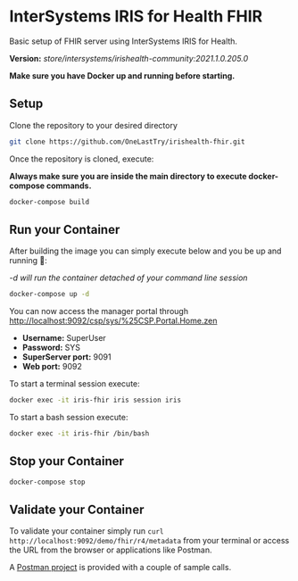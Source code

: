 # InterSystems IRIS for Health FHIR

Basic setup of FHIR server using InterSystems IRIS for Health.

**Version:** _store/intersystems/irishealth-community:2021.1.0.205.0_

**Make sure you have Docker up and running before starting.**

## Setup

Clone the repository to your desired directory

```bash
git clone https://github.com/OneLastTry/irishealth-fhir.git
```

Once the repository is cloned, execute:

**Always make sure you are inside the main directory to execute docker-compose commands.**

```bash
docker-compose build
```

## Run your Container

After building the image you can simply execute below and you be up and running 🚀:

*-d will run the container detached of your command line session*

```bash
docker-compose up -d
```

You can now access the manager portal through <http://localhost:9092/csp/sys/%25CSP.Portal.Home.zen>

- **Username:** SuperUser
- **Password:** SYS
- **SuperServer port:** 9091
- **Web port:** 9092

To start a terminal session execute:

```bash
docker exec -it iris-fhir iris session iris
```

To start a bash session execute:

```bash
docker exec -it iris-fhir /bin/bash
```

## Stop your Container

```bash
docker-compose stop
```

## Validate your Container

To validate your container simply run `curl http://localhost:9092/demo/fhir/r4/metadata` from your terminal or access the URL from the browser or applications like Postman.

A [Postman project](/IRIS-FHIR.postman_collection.json) is provided with a couple of sample calls.
